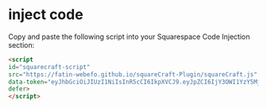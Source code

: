 <h1>inject code</h1>

Copy and paste the following script into your Squarespace Code Injection section:  

```html
<script  
id="squarecraft-script" 
src="https://fatin-webefo.github.io/squareCraft-Plugin/squareCraft.js" 
data-token="eyJhbGciOiJIUzI1NiIsInR5cCI6IkpXVCJ9.eyJpZCI6IjY3OWI1YzY5Mjg0ZDg4MTY5YWViMWJjNCIsImVtYWlsIjoienphcmlmQGdtYWlsLmNvbSIsInZlcmlmaWVkIjpmYWxzZSwiaWF0IjoxNzM4NDAwMzM3LCJleHAiOjE3NDA5OTIzMzd9.6wwr1BLVNAz8P69c1Q-x6Ih7T38OGguK2OouMm_E_Z4" 
defer>
</script>
```